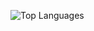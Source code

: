 ![Top Languages](https://github-readme-stats.vercel.app/api/top-langs/?username=Crusader99&layout=compact&langs_count=8&theme=github_dark&hide_border=true)
